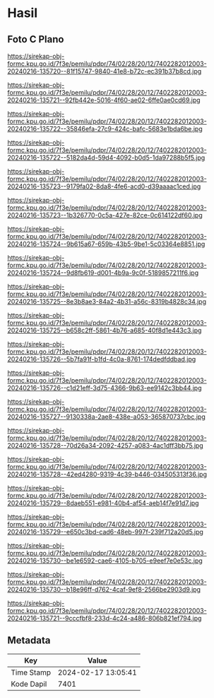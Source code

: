 # Hasil

## Foto C Plano

https://sirekap-obj-formc.kpu.go.id/7f3e/pemilu/pdpr/74/02/28/20/12/7402282012003-20240216-135720--81f15747-9840-41e8-b72c-ec391b37b8cd.jpg

https://sirekap-obj-formc.kpu.go.id/7f3e/pemilu/pdpr/74/02/28/20/12/7402282012003-20240216-135721--92fb442e-5016-4f60-ae02-6ffe0ae0cd69.jpg

https://sirekap-obj-formc.kpu.go.id/7f3e/pemilu/pdpr/74/02/28/20/12/7402282012003-20240216-135722--35846efa-27c9-424c-bafc-5683e1bda6be.jpg

https://sirekap-obj-formc.kpu.go.id/7f3e/pemilu/pdpr/74/02/28/20/12/7402282012003-20240216-135722--5182da4d-59d4-4092-b0d5-1da97288b5f5.jpg

https://sirekap-obj-formc.kpu.go.id/7f3e/pemilu/pdpr/74/02/28/20/12/7402282012003-20240216-135723--9179fa02-8da8-4fe6-acd0-d39aaaac1ced.jpg

https://sirekap-obj-formc.kpu.go.id/7f3e/pemilu/pdpr/74/02/28/20/12/7402282012003-20240216-135723--1b326770-0c5a-427e-82ce-0c614122df60.jpg

https://sirekap-obj-formc.kpu.go.id/7f3e/pemilu/pdpr/74/02/28/20/12/7402282012003-20240216-135724--9b615a67-659b-43b5-9be1-5c03364e8851.jpg

https://sirekap-obj-formc.kpu.go.id/7f3e/pemilu/pdpr/74/02/28/20/12/7402282012003-20240216-135724--9d8fb619-d001-4b9a-9c0f-5189857211f6.jpg

https://sirekap-obj-formc.kpu.go.id/7f3e/pemilu/pdpr/74/02/28/20/12/7402282012003-20240216-135725--8e3b8ae3-84a2-4b31-a56c-8319b4828c34.jpg

https://sirekap-obj-formc.kpu.go.id/7f3e/pemilu/pdpr/74/02/28/20/12/7402282012003-20240216-135725--b658c2ff-5861-4b76-a685-40f8d1e443c3.jpg

https://sirekap-obj-formc.kpu.go.id/7f3e/pemilu/pdpr/74/02/28/20/12/7402282012003-20240216-135726--5b7fa91f-b1fd-4c0a-8761-174dedfddbad.jpg

https://sirekap-obj-formc.kpu.go.id/7f3e/pemilu/pdpr/74/02/28/20/12/7402282012003-20240216-135726--c1d21eff-3d75-4366-9b63-ee9142c3bb44.jpg

https://sirekap-obj-formc.kpu.go.id/7f3e/pemilu/pdpr/74/02/28/20/12/7402282012003-20240216-135727--9130338a-2ae8-438e-a053-365870737cbc.jpg

https://sirekap-obj-formc.kpu.go.id/7f3e/pemilu/pdpr/74/02/28/20/12/7402282012003-20240216-135728--70d26a34-2092-4257-a083-4ac1dff3bb75.jpg

https://sirekap-obj-formc.kpu.go.id/7f3e/pemilu/pdpr/74/02/28/20/12/7402282012003-20240216-135728--42ed4280-9319-4c39-b446-034505313f36.jpg

https://sirekap-obj-formc.kpu.go.id/7f3e/pemilu/pdpr/74/02/28/20/12/7402282012003-20240216-135729--8daeb551-e981-40b4-af54-aeb14f7e91d7.jpg

https://sirekap-obj-formc.kpu.go.id/7f3e/pemilu/pdpr/74/02/28/20/12/7402282012003-20240216-135729--e650c3bd-cad6-48eb-997f-239f712a20d5.jpg

https://sirekap-obj-formc.kpu.go.id/7f3e/pemilu/pdpr/74/02/28/20/12/7402282012003-20240216-135730--be1e6592-cae6-4105-b705-e9eef7e0e53c.jpg

https://sirekap-obj-formc.kpu.go.id/7f3e/pemilu/pdpr/74/02/28/20/12/7402282012003-20240216-135730--b18e96ff-d762-4caf-9ef8-2566be2903d9.jpg

https://sirekap-obj-formc.kpu.go.id/7f3e/pemilu/pdpr/74/02/28/20/12/7402282012003-20240216-135721--9cccfbf8-233d-4c24-a486-806b821ef794.jpg


## Metadata

| Key        | Value               |
| ---------- | ------------------- |
| Time Stamp | 2024-02-17 13:05:41 |
| Kode Dapil | 7401                |



